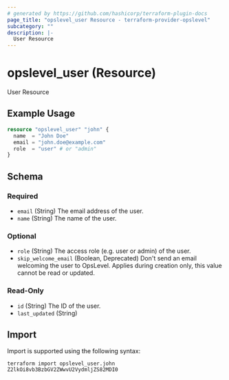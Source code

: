 ```yaml
---
# generated by https://github.com/hashicorp/terraform-plugin-docs
page_title: "opslevel_user Resource - terraform-provider-opslevel"
subcategory: ""
description: |-
  User Resource
---
```


# opslevel_user (Resource)

User Resource

## Example Usage

```terraform
resource "opslevel_user" "john" {
  name  = "John Doe"
  email = "john.doe@example.com"
  role  = "user" # or "admin"
}
```

<!-- schema generated by tfplugindocs -->
## Schema

### Required

- `email` (String) The email address of the user.
- `name` (String) The name of the user.

### Optional

- `role` (String) The access role (e.g. user or admin) of the user.
- `skip_welcome_email` (Boolean, Deprecated) Don't send an email welcoming the user to OpsLevel. Applies during creation only, this value cannot be read or updated.

### Read-Only

- `id` (String) The ID of the user.
- `last_updated` (String)

## Import

Import is supported using the following syntax:

```shell
terraform import opslevel_user.john Z2lkOi8vb3BzbGV2ZWwvU2VydmljZS82MDI0
```

